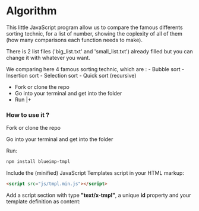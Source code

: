 # Algorithm

This little JavaScript program allow us to compare the famous differents sorting technic, for a list of number, showing the coplexity of all of them (how many comparisons each function needs to make).

There is 2 list files ('big_list.txt' and 'small_list.txt') already filled but you can change it with whatever you want.

We comparing here 4 famous sorting technic, which are :
    - Bubble sort
    - Insertion sort
    - Selection sort
    - Quick sort (recursive)



  - Fork or clone the repo
  - Go into your terminal and get into the folder
  - Run |+
  
  
  ### How to use it ? 
  
Fork or clone the repo

Go into your terminal and get into the folder

Run:

```sh
npm install blueimp-tmpl
```

Include the (minified) JavaScript Templates script in your HTML markup:

```html
<script src="js/tmpl.min.js"></script>
```

Add a script section with type **"text/x-tmpl"**, a unique **id** property and
your template definition as content:

```html
